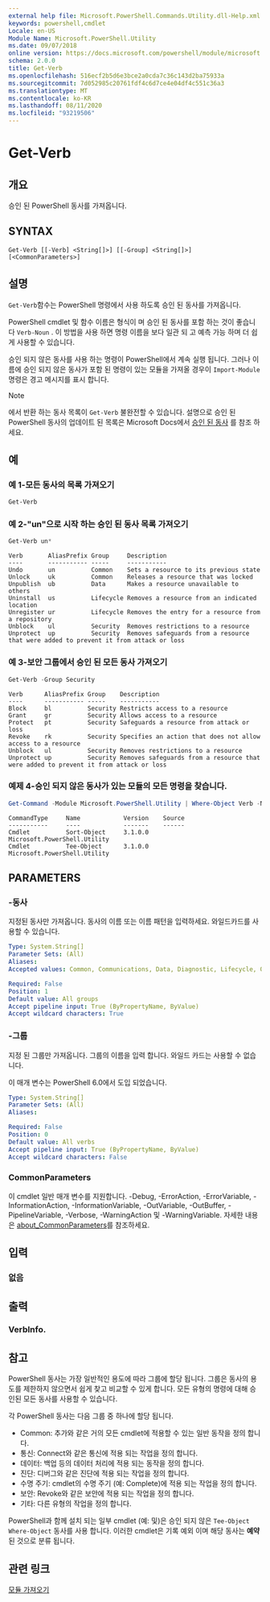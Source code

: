 ```yaml
---
external help file: Microsoft.PowerShell.Commands.Utility.dll-Help.xml
keywords: powershell,cmdlet
Locale: en-US
Module Name: Microsoft.PowerShell.Utility
ms.date: 09/07/2018
online version: https://docs.microsoft.com/powershell/module/microsoft.powershell.utility/get-verb?view=powershell-6&WT.mc_id=ps-gethelp
schema: 2.0.0
title: Get-Verb
ms.openlocfilehash: 516ecf2b5d6e3bce2a0cda7c36c143d2ba75933a
ms.sourcegitcommit: 7d052985c20761fdf4c6d7ce4e04df4c551c36a3
ms.translationtype: MT
ms.contentlocale: ko-KR
ms.lasthandoff: 08/11/2020
ms.locfileid: "93219506"
---
```

# Get-Verb

## 개요
승인 된 PowerShell 동사를 가져옵니다.

## SYNTAX

```
Get-Verb [[-Verb] <String[]>] [[-Group] <String[]>] [<CommonParameters>]
```

## 설명

`Get-Verb`함수는 PowerShell 명령에서 사용 하도록 승인 된 동사를 가져옵니다.

PowerShell cmdlet 및 함수 이름은 형식이 며 승인 된 동사를 포함 하는 것이 좋습니다 `Verb-Noun` . 이 방법을 사용 하면 명령 이름을 보다 일관 되 고 예측 가능 하며 더 쉽게 사용할 수 있습니다.

승인 되지 않은 동사를 사용 하는 명령이 PowerShell에서 계속 실행 됩니다. 그러나 이름에 승인 되지 않은 동사가 포함 된 명령이 있는 모듈을 가져올 경우이 `Import-Module` 명령은 경고 메시지를 표시 합니다.

> [!NOTE]
> 에서 반환 하는 동사 목록이 `Get-Verb` 불완전할 수 있습니다. 설명으로 승인 된 PowerShell 동사의 업데이트 된 목록은 Microsoft Docs에서 [승인 된 동사](../../docs-conceptual/developer/cmdlet/approved-verbs-for-windows-powershell-commands.md) 를 참조 하세요.

## 예

### 예 1-모든 동사의 목록 가져오기

```powershell
Get-Verb
```

### 예 2-"un"으로 시작 하는 승인 된 동사 목록 가져오기

```powershell
Get-Verb un*
```

```Output
Verb       AliasPrefix Group     Description
----       ----------- -----     -----------
Undo       un          Common    Sets a resource to its previous state
Unlock     uk          Common    Releases a resource that was locked
Unpublish  ub          Data      Makes a resource unavailable to others
Uninstall  us          Lifecycle Removes a resource from an indicated location
Unregister ur          Lifecycle Removes the entry for a resource from a repository
Unblock    ul          Security  Removes restrictions to a resource
Unprotect  up          Security  Removes safeguards from a resource that were added to prevent it from attack or loss
```

### 예 3-보안 그룹에서 승인 된 모든 동사 가져오기

```powershell
Get-Verb -Group Security
```

```Output
Verb      AliasPrefix Group    Description
----      ----------- -----    -----------
Block     bl          Security Restricts access to a resource
Grant     gr          Security Allows access to a resource
Protect   pt          Security Safeguards a resource from attack or loss
Revoke    rk          Security Specifies an action that does not allow access to a resource
Unblock   ul          Security Removes restrictions to a resource
Unprotect up          Security Removes safeguards from a resource that were added to prevent it from attack or loss
```

### 예제 4-승인 되지 않은 동사가 있는 모듈의 모든 명령을 찾습니다.

```powershell
Get-Command -Module Microsoft.PowerShell.Utility | Where-Object Verb -NotIn (Get-Verb).Verb
```

```Output
CommandType     Name            Version    Source
-----------     ----            -------    ------
Cmdlet          Sort-Object     3.1.0.0    Microsoft.PowerShell.Utility
Cmdlet          Tee-Object      3.1.0.0    Microsoft.PowerShell.Utility
```

## PARAMETERS

### -동사

지정된 동사만 가져옵니다. 동사의 이름 또는 이름 패턴을 입력하세요. 와일드카드를 사용할 수 있습니다.

```yaml
Type: System.String[]
Parameter Sets: (All)
Aliases:
Accepted values: Common, Communications, Data, Diagnostic, Lifecycle, Other, Security

Required: False
Position: 1
Default value: All groups
Accept pipeline input: True (ByPropertyName, ByValue)
Accept wildcard characters: True
```

### -그룹

지정 된 그룹만 가져옵니다. 그룹의 이름을 입력 합니다. 와일드 카드는 사용할 수 없습니다.

이 매개 변수는 PowerShell 6.0에서 도입 되었습니다.

```yaml
Type: System.String[]
Parameter Sets: (All)
Aliases:

Required: False
Position: 0
Default value: All verbs
Accept pipeline input: True (ByPropertyName, ByValue)
Accept wildcard characters: False
```

### CommonParameters

이 cmdlet 일반 매개 변수를 지원합니다. -Debug, -ErrorAction, -ErrorVariable, -InformationAction, -InformationVariable, -OutVariable, -OutBuffer, -PipelineVariable, -Verbose, -WarningAction 및 -WarningVariable. 자세한 내용은 [about_CommonParameters](https://go.microsoft.com/fwlink/?LinkID=113216)를 참조하세요.

## 입력

### 없음

## 출력

### VerbInfo.

## 참고

PowerShell 동사는 가장 일반적인 용도에 따라 그룹에 할당 됩니다. 그룹은 동사의 용도를 제한하지 않으면서 쉽게 찾고 비교할 수 있게 합니다. 모든 유형의 명령에 대해 승인된 모든 동사를 사용할 수 있습니다.

각 PowerShell 동사는 다음 그룹 중 하나에 할당 됩니다.

- Common: 추가와 같은 거의 모든 cmdlet에 적용할 수 있는 일반 동작을 정의 합니다.
- 통신: Connect와 같은 통신에 적용 되는 작업을 정의 합니다.
- 데이터: 백업 등의 데이터 처리에 적용 되는 동작을 정의 합니다.
- 진단: 디버그와 같은 진단에 적용 되는 작업을 정의 합니다.
- 수명 주기: cmdlet의 수명 주기 (예: Complete)에 적용 되는 작업을 정의 합니다.
- 보안: Revoke와 같은 보안에 적용 되는 작업을 정의 합니다.
- 기타: 다른 유형의 작업을 정의 합니다.

PowerShell과 함께 설치 되는 일부 cmdlet (예: 및)은 승인 되지 않은 `Tee-Object` `Where-Object` 동사를 사용 합니다. 이러한 cmdlet은 기록 예외 이며 해당 동사는 **예약** 된 것으로 분류 됩니다.

## 관련 링크

[모듈 가져오기](../microsoft.powershell.core/import-module.md)
